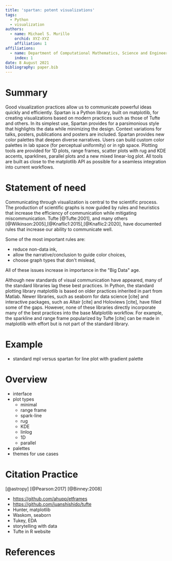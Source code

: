 ```yaml
---
title: 'spartan: potent visualizations'
tags:
  - Python
  - visualization
authors:
  - name: Michael S. Murillo
    orchid: XYZ-XYZ
    affiliation: 1
affiliations:
  - name: Department of Computational Mathematics, Science and Engineering, Michigan State University
    index: 1
date: 8 August 2021
bibliography: paper.bib
---
```



# Summary

Good visualization practices allow us to communicate powerful ideas quickly and efficiently. Spartan is a Python library, built on matplotlib, for creating visualizations based on modern practices such as those of Tufte and others. In its simplest use, Spartan provides for a parsimonious style that highlights the data while minimizing the design. Context variations for talks, posters, publications and posters are included. Spartan provides new color palettes that deepen diverse narratives. Users can build custom color palettes in lab space (for perceptual uniformity) or in rgb space. Plotting tools are provided for 1D plots, range frames, scatter plots with rug and KDE accents, sparklines, parallel plots and a new mixed linear-log plot. All tools are built as close to the matplotlib API as possible for a seamless integration into current workflows.



# Statement of need

Communicating through visualization is central to the scientific process. The production of scientific graphs is now guided by rules and heuristics that increase the efficiency of communication while mitigating miscommunication. Tufte [@Tufte:2001], and many others [@Wilkinson:2005],[@Knaflic1:2015],[@Knaflic2:2020], have documented rules that increase our ability to communicate well. 


Some of the most important rules are:
* reduce non-data ink,
* allow the narrative/conclusion to guide color choices,
* choose graph types that don't mislead,

All of these issues increase in importance in the "Big Data" age. 



Although new standards of visual communication have appeared, many of the standard libraries lag these best practices. In Python, the standard plotting library matplotlib is based on older practices inherited in part from Matlab. Newer libraries, such as seaborn for data science [cite] and interactive packages, such as Altair [cite] and Holoviews [cite], have filled some of the gaps. However, none of these libraries directly incorporate many of the best practices into the base Matplotlib workflow. For example, the sparkline and range frame popularized by Tufte [cite] can be made in matplotlib with effort but is not part of the standard library. 




# Example

* standard mpl versus spartan for line plot with gradient palette



# Overview

* interface
* plot types
	* minimal
	* range frame
	* spark-line
	* rug
	* KDE
	* linlog
	* 1D
	* parallel
* palettes
* themes for use cases

# Citation Practice

[@astropy]
[@Pearson:2017]
[@Binney:2008]


* https://github.com/ahupp/etframes
* https://github.com/juanshishido/tufte
* Hunter, matplotlib
* Waskom, seaborn
* Tukey, EDA
* storytelling with data
* Tufte in R website


# References
